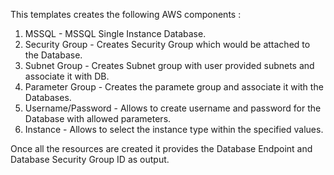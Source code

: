 This templates creates the following AWS components :

1. MSSQL - MSSQL Single Instance Database.
2. Security Group - Creates Security Group which would be attached to the Database.
3. Subnet Group - Creates Subnet group with user provided subnets and associate it with DB.
4. Parameter Group - Creates the paramete group and associate it with the Databases.
5. Username/Password - Allows to create username and password for the Database with allowed parameters.
6. Instance - Allows to select the instance type within the specified values.

Once all the resources are created it provides the Database Endpoint and Database Security Group ID as output.
